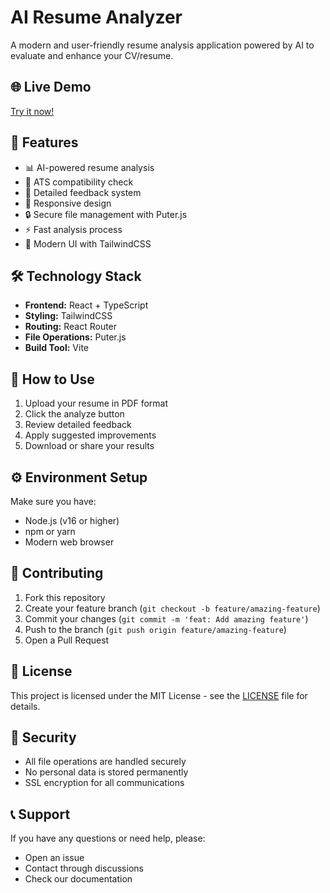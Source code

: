 # AI Resume Analyzer

A modern and user-friendly resume analysis application powered by AI to evaluate and enhance your CV/resume.

## 🌐 Live Demo

[Try it now!](https://ai-resume-analyzer-pink-two.vercel.app/auth?next=/)

## 🚀 Features

- 📊 AI-powered resume analysis
- 🎯 ATS compatibility check
- 📝 Detailed feedback system
- 📱 Responsive design
- 🔒 Secure file management with Puter.js
- ⚡ Fast analysis process
- 🎨 Modern UI with TailwindCSS

## 🛠️ Technology Stack

- **Frontend:** React + TypeScript
- **Styling:** TailwindCSS
- **Routing:** React Router
- **File Operations:** Puter.js
- **Build Tool:** Vite

## 📝 How to Use

1. Upload your resume in PDF format
2. Click the analyze button
3. Review detailed feedback
4. Apply suggested improvements
5. Download or share your results

## ⚙️ Environment Setup

Make sure you have:

- Node.js (v16 or higher)
- npm or yarn
- Modern web browser

## 🤝 Contributing

1. Fork this repository
2. Create your feature branch (`git checkout -b feature/amazing-feature`)
3. Commit your changes (`git commit -m 'feat: Add amazing feature'`)
4. Push to the branch (`git push origin feature/amazing-feature`)
5. Open a Pull Request

## 📄 License

This project is licensed under the MIT License - see the [LICENSE](LICENSE) file for details.

## 🔐 Security

- All file operations are handled securely
- No personal data is stored permanently
- SSL encryption for all communications

## 📞 Support

If you have any questions or need help, please:

- Open an issue
- Contact through discussions
- Check our documentation
